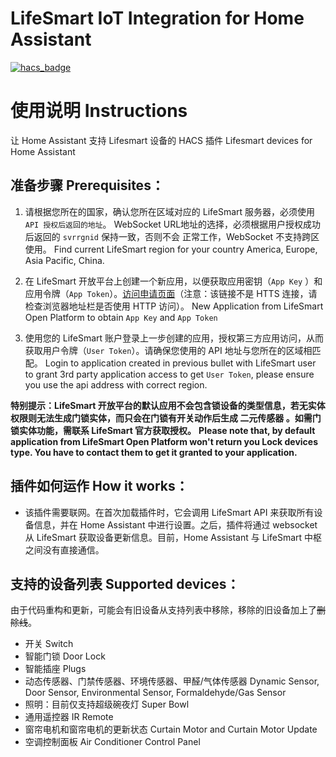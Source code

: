 # LifeSmart IoT Integration for Home Assistant

[![hacs_badge](https://img.shields.io/badge/HACS-Default-orange.svg)](https://github.com/hacs/integration)

使用说明 Instructions
====
让 Home Assistant 支持 Lifesmart 设备的 HACS 插件 Lifesmart devices for Home Assistant

准备步骤 Prerequisites：
---

1. 请根据您所在的国家，确认您所在区域对应的 LifeSmart
   服务器，必须使用 `API 授权后返回的地址`。 WebSocket
   URL地址的选择，必须根据⽤户授权成功后返回的 `svrrgnid` 保持⼀致，否则不会 正常⼯作，WebSocket 不⽀持跨区使⽤。 Find current
   LifeSmart region for your country America, Europe, Asia Pacific, China.

2. 在 LifeSmart 开放平台上创建一个新应用，以便获取应用密钥（`App Key`
   ）和应用令牌（`App Token`）。[访问申请页面](http://www.ilifesmart.com/open/login)（注意：该链接不是 HTTS 连接，请检查浏览器地址栏是否使用
   HTTP 访问）。
   New Application from LifeSmart Open Platform to obtain `App Key` and `App Token`

3. 使用您的 LifeSmart 账户登录上一步创建的应用，授权第三方应用访问，从而获取用户令牌（`User Token`）。请确保您使用的 API
   地址与您所在的区域相匹配。
   Login to application created in previous bullet with LifeSmart user to grant 3rd party application access to
   get `User Token`, please ensure you use the api address with correct region.

**特别提示：LifeSmart
开放平台的默认应用不会包含锁设备的类型信息，若无实体权限则无法生成门锁实体，而只会在门锁有开关动作后生成 **二元传感器**
。如需门锁实体功能，需联系
LifeSmart 官方获取授权。**
**Please note that, by default application from LifeSmart Open Platform won't return you Lock devices type. You have to
contact them to get it granted to your application.**

插件如何运作 How it works：
---

- 该插件需要联网。在首次加载插件时，它会调用 LifeSmart API 来获取所有设备信息，并在 Home Assistant 中进行设置。之后，插件将通过
  websocket 从 LifeSmart 获取设备更新信息。目前，Home Assistant 与 LifeSmart 中枢之间没有直接通信。

支持的设备列表 Supported devices：
---
由于代码重构和更新，可能会有旧设备从支持列表中移除，移除的旧设备加上了~~删除线~~。

- 开关 Switch
- 智能门锁 Door Lock
- 智能插座 Plugs
- 动态传感器、门禁传感器、环境传感器、甲醛/气体传感器 Dynamic Sensor, Door Sensor, Environmental Sensor, Formaldehyde/Gas
  Sensor
- 照明：目前仅支持超级碗夜灯 Super Bowl
- 通用遥控器 IR Remote
- 窗帘电机和窗帘电机的更新状态 Curtain Motor and Curtain Motor Update
- 空调控制面板 Air Conditioner Control Panel
